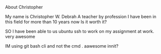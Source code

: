 About Christopher

My name is Christopher W. Debrah
A teacher by profession
I have been in this field for more than 10 years now
Is it worth it?

SO I have been able to us ubuntu ssh to work on my assignment at work. 
very awesome

IM using git bash cli and not the cmd . aawesome innit?

